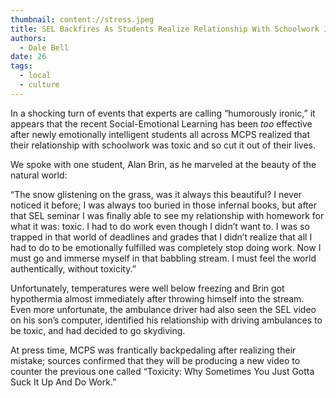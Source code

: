 ```yaml
---
thumbnail: content://stress.jpeg
title: SEL Backfires As Students Realize Relationship With Schoolwork Is Toxic
authors:
  - Dale Bell
date: 26
tags:
  - local
  - culture
---
```


In a shocking turn of events that experts are calling “humorously ironic,” it appears that the recent Social-Emotional Learning has been *too* effective after newly emotionally intelligent students all across MCPS realized that their relationship with schoolwork was toxic and so cut it out of their lives.

We spoke with one student, Alan Brin, as he marveled at the beauty of the natural world:

“The snow glistening on the grass, was it always this beautiful? I never noticed it before; I was always too buried in those infernal books, but after that SEL seminar I was finally able to see my relationship with homework for what it was: toxic. I had to do work even though I didn’t want to. I was so trapped in that world of deadlines and grades that I didn’t realize that all I had to do to be emotionally fulfilled was completely stop doing work. Now I must go and immerse myself in that babbling stream. I must feel the world authentically, without toxicity.”

Unfortunately, temperatures were well below freezing and Brin got hypothermia almost immediately after throwing himself into the stream. Even more unfortunate, the ambulance driver had also seen the SEL video on his son’s computer, identified his relationship with driving ambulances to be toxic, and had decided to go skydiving.

At press time, MCPS was frantically backpedaling after realizing their mistake; sources confirmed that they will be producing a new video to counter the previous one called “Toxicity: Why Sometimes You Just Gotta Suck It Up And Do Work.” 

